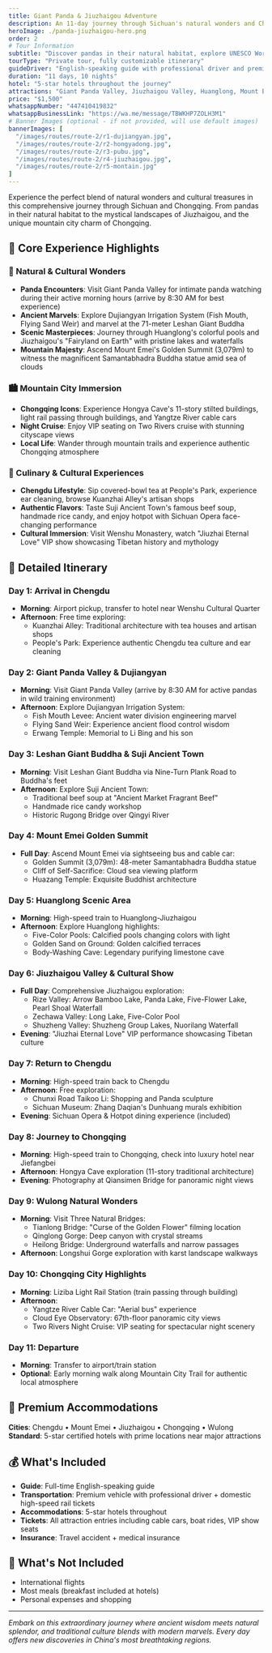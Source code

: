 ```yaml
---
title: Giant Panda & Jiuzhaigou Adventure
description: An 11-day journey through Sichuan's natural wonders and Chongqing's urban charm
heroImage: ./panda-jiuzhaigou-hero.png
order: 2
# Tour Information
subtitle: "Discover pandas in their natural habitat, explore UNESCO World Heritage sites, and experience the vibrant mountain city culture"
tourType: "Private tour, fully customizable itinerary"
guideDriver: "English-speaking guide with professional driver and premium vehicle"
duration: "11 days, 10 nights"
hotel: "5-star hotels throughout the journey"
attractions: "Giant Panda Valley, Jiuzhaigou Valley, Huanglong, Mount Emei, Leshan Giant Buddha, Hongya Cave, Wulong Karst"
price: "$1,500"
whatsappNumber: "447410419832"
whatsappBusinessLink: "https://wa.me/message/TBWKHP7ZOLH3M1"
# Banner Images (optional - if not provided, will use default images)
bannerImages: [
  "/images/routes/route-2/r1-dujiangyan.jpg",
  "/images/routes/route-2/r2-hongyadong.jpg", 
  "/images/routes/route-2/r3-pubu.jpg",
  "/images/routes/route-2/r4-jiuzhaigou.jpg",
  "/images/routes/route-2/r5-montain.jpg"
]
---
```


Experience the perfect blend of natural wonders and cultural treasures in this comprehensive journey through Sichuan and Chongqing. From pandas in their natural habitat to the mystical landscapes of Jiuzhaigou, and the unique mountain city charm of Chongqing.

## 🌟 **Core Experience Highlights**

### 🐼 Natural & Cultural Wonders
- **Panda Encounters**: Visit Giant Panda Valley for intimate panda watching during their active morning hours (arrive by 8:30 AM for best experience)
- **Ancient Marvels**: Explore Dujiangyan Irrigation System (Fish Mouth, Flying Sand Weir) and marvel at the 71-meter Leshan Giant Buddha
- **Scenic Masterpieces**: Journey through Huanglong's colorful pools and Jiuzhaigou's "Fairyland on Earth" with pristine lakes and waterfalls
- **Mountain Majesty**: Ascend Mount Emei's Golden Summit (3,079m) to witness the magnificent Samantabhadra Buddha statue amid sea of clouds

### 🏙️ Mountain City Immersion
- **Chongqing Icons**: Experience Hongya Cave's 11-story stilted buildings, light rail passing through buildings, and Yangtze River cable cars
- **Night Cruise**: Enjoy VIP seating on Two Rivers cruise with stunning cityscape views
- **Local Life**: Wander through mountain trails and experience authentic Chongqing atmosphere

### 🍜 Culinary & Cultural Experiences
- **Chengdu Lifestyle**: Sip covered-bowl tea at People's Park, experience ear cleaning, browse Kuanzhai Alley's artisan shops
- **Authentic Flavors**: Taste Suji Ancient Town's famous beef soup, handmade rice candy, and enjoy hotpot with Sichuan Opera face-changing performance
- **Cultural Immersion**: Visit Wenshu Monastery, watch "Jiuzhai Eternal Love" VIP show showcasing Tibetan history and mythology

## 📅 **Detailed Itinerary**

### **Day 1: Arrival in Chengdu**
- **Morning**: Airport pickup, transfer to hotel near Wenshu Cultural Quarter
- **Afternoon**: Free time exploring:
  - Kuanzhai Alley: Traditional architecture with tea houses and artisan shops
  - People's Park: Experience authentic Chengdu tea culture and ear cleaning

### **Day 2: Giant Panda Valley & Dujiangyan**
- **Morning**: Visit Giant Panda Valley (arrive by 8:30 AM for active pandas in wild training environment)
- **Afternoon**: Explore Dujiangyan Irrigation System:
  - Fish Mouth Levee: Ancient water division engineering marvel
  - Flying Sand Weir: Experience ancient flood control wisdom
  - Erwang Temple: Memorial to Li Bing and his son

### **Day 3: Leshan Giant Buddha & Suji Ancient Town**
- **Morning**: Visit Leshan Giant Buddha via Nine-Turn Plank Road to Buddha's feet
- **Afternoon**: Explore Suji Ancient Town:
  - Traditional beef soup at "Ancient Market Fragrant Beef"
  - Handmade rice candy workshop
  - Historic Rugong Bridge over Qingyi River

### **Day 4: Mount Emei Golden Summit**
- **Full Day**: Ascend Mount Emei via sightseeing bus and cable car:
  - Golden Summit (3,079m): 48-meter Samantabhadra Buddha statue
  - Cliff of Self-Sacrifice: Cloud sea viewing platform
  - Huazang Temple: Exquisite Buddhist architecture

### **Day 5: Huanglong Scenic Area**
- **Morning**: High-speed train to Huanglong-Jiuzhaigou
- **Afternoon**: Explore Huanglong highlights:
  - Five-Color Pools: Calcified pools changing colors with light
  - Golden Sand on Ground: Golden calcified terraces
  - Body-Washing Cave: Legendary purifying limestone cave

### **Day 6: Jiuzhaigou Valley & Cultural Show**
- **Full Day**: Comprehensive Jiuzhaigou exploration:
  - Rize Valley: Arrow Bamboo Lake, Panda Lake, Five-Flower Lake, Pearl Shoal Waterfall
  - Zechawa Valley: Long Lake, Five-Color Pool
  - Shuzheng Valley: Shuzheng Group Lakes, Nuorilang Waterfall
- **Evening**: "Jiuzhai Eternal Love" VIP performance showcasing Tibetan culture

### **Day 7: Return to Chengdu**
- **Morning**: High-speed train back to Chengdu
- **Afternoon**: Free exploration:
  - Chunxi Road Taikoo Li: Shopping and Panda sculpture
  - Sichuan Museum: Zhang Daqian's Dunhuang murals exhibition
- **Evening**: Sichuan Opera & Hotpot dining experience (included)

### **Day 8: Journey to Chongqing**
- **Morning**: High-speed train to Chongqing, check into luxury hotel near Jiefangbei
- **Afternoon**: Hongya Cave exploration (11-story traditional architecture)
- **Evening**: Photography at Qiansimen Bridge for panoramic night views

### **Day 9: Wulong Natural Wonders**
- **Morning**: Visit Three Natural Bridges:
  - Tianlong Bridge: "Curse of the Golden Flower" filming location
  - Qinglong Gorge: Deep canyon with crystal streams
  - Heilong Bridge: Underground waterfalls and narrow passages
- **Afternoon**: Longshui Gorge exploration with karst landscape walkways

### **Day 10: Chongqing City Highlights**
- **Morning**: Liziba Light Rail Station (train passing through building)
- **Afternoon**: 
  - Yangtze River Cable Car: "Aerial bus" experience
  - Cloud Eye Observatory: 67th-floor panoramic city views
  - Two Rivers Night Cruise: VIP seating for spectacular night scenery

### **Day 11: Departure**
- **Morning**: Transfer to airport/train station
- **Optional**: Early morning walk along Mountain City Trail for authentic local atmosphere

## 🏨 **Premium Accommodations**

**Cities**: Chengdu • Mount Emei • Jiuzhaigou • Chongqing • Wulong
**Standard**: 5-star certified hotels with prime locations near major attractions

## 💰 **What's Included**
- **Guide**: Full-time English-speaking guide
- **Transportation**: Premium vehicle with professional driver + domestic high-speed rail tickets
- **Accommodations**: 5-star hotels throughout
- **Tickets**: All attraction entries including cable cars, boat rides, VIP show seats
- **Insurance**: Travel accident + medical insurance

## 💸 **What's Not Included**
- International flights
- Most meals (breakfast included at hotels)
- Personal expenses and shopping

---

*Embark on this extraordinary journey where ancient wisdom meets natural splendor, and traditional culture blends with modern marvels. Every day offers new discoveries in China's most breathtaking regions.* 
